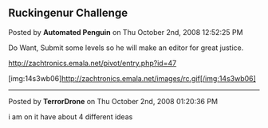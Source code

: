 ## Ruckingenur Challenge
Posted by **Automated Penguin** on Thu October 2nd, 2008 12:52:25 PM

Do Want,
Submit some levels so he will make an editor for great justice.

<http://zachtronics.emala.net/pivot/entry.php?id=47>

[img:14s3wb06]http://zachtronics.emala.net/images/rc.gif[/img:14s3wb06]

--------------------------------------------------------------------------------

Posted by **TerrorDrone** on Thu October 2nd, 2008 01:20:36 PM

i am on it 
have about 4 different ideas
